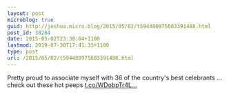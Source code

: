 ```yaml
---
layout: post
microblog: true
guid: http://joshua.micro.blog/2015/05/02/t594480975683391488.html
post_id: 38264
date: 2015-05-02T23:38:04+1100
lastmod: 2019-07-30T17:41:33+1100
type: post
url: /2015/05/02/t594480975683391488.html
---
```

Pretty proud to associate myself with 36 of the country's best celebrants ... check out these hot peeps [t.co/WDobpTr4L...](http://t.co/WDobpTr4Lb)
